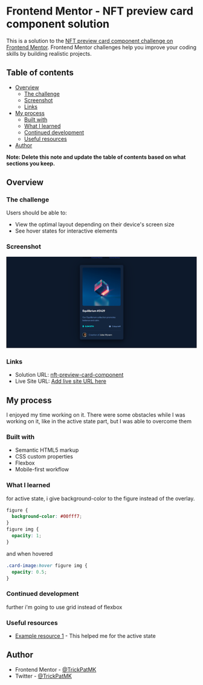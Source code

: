# Frontend Mentor - NFT preview card component solution

This is a solution to the [NFT preview card component challenge on Frontend Mentor](https://www.frontendmentor.io/challenges/nft-preview-card-component-SbdUL_w0U). Frontend Mentor challenges help you improve your coding skills by building realistic projects.

## Table of contents

- [Overview](#overview)
  - [The challenge](#the-challenge)
  - [Screenshot](#screenshot)
  - [Links](#links)
- [My process](#my-process)
  - [Built with](#built-with)
  - [What I learned](#what-i-learned)
  - [Continued development](#continued-development)
  - [Useful resources](#useful-resources)
- [Author](#author)

**Note: Delete this note and update the table of contents based on what sections you keep.**

## Overview

### The challenge

Users should be able to:

- View the optimal layout depending on their device's screen size
- See hover states for interactive elements

### Screenshot

![](./screenshot.png)

### Links

- Solution URL: [nft-preview-card-component](https://github.com/TrickPatMK/nft-preview-card-component)
- Live Site URL: [Add live site URL here](https://trickpatmk.github.io/nft-preview-card-component/)

## My process

I enjoyed my time working on it. There were some obstacles while I was working on it, like in the active state part, but I was able to overcome them

### Built with

- Semantic HTML5 markup
- CSS custom properties
- Flexbox
- Mobile-first workflow

### What I learned

for active state, i give background-color to the figure instead of the overlay.

```css
figure {
  background-color: #00fff7;
}
figure img {
  opacity: 1;
}
```

and when hovered

```css
.card-image:hover figure img {
  opacity: 0.5;
}
```

### Continued development

further i'm going to use grid instead of flexbox

### Useful resources

- [Example resource 1](https://codepen.io/nxworld/pen/ZYNOBZ) - This helped me for the active state

## Author

- Frontend Mentor - [@TrickPatMK](https://www.frontendmentor.io/profile/TrickPatMK)
- Twitter - [@TrickPatMK](https://www.twitter.com/PatrickMartK)
